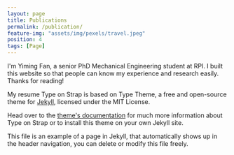 ```yaml
---
layout: page
title: Publications
permalink: /publication/
feature-img: "assets/img/pexels/travel.jpeg"
position: 4
tags: [Page]
---
```


I'm Yiming Fan, a senior PhD Mechanical Engineering student at RPI. I built this website so that people can know my experience and research easily. Thanks for reading!

My resume
Type on Strap is based on Type Theme, a free and open-source theme for [Jekyll](http://jekyllrb.com/), licensed under the MIT License.

Head over to the [theme's documentation](https://github.com/sylhare/Type-on-Strap) for much more information about Type on Strap or to install this theme on your own Jekyll site.

This file is an example of a page in Jekyll, that automatically shows up in the header navigation, you can delete or modify this file freely.
